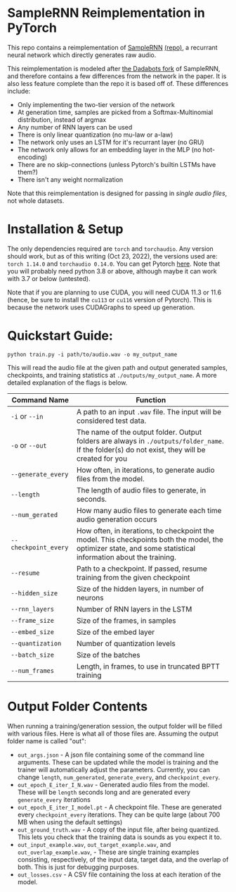 # SampleRNN Reimplementation in PyTorch
This repo contains a reimplementation of [SampleRNN](https://arxiv.org/abs/1612.07837) [(repo)](https://github.com/soroushmehr/sampleRNN_ICLR2017), a recurrant neural network which directly generates raw audio.


This reimplementation is modeled after [the Dadabots fork](https://github.com/Cortexelus/dadabots_sampleRNN) of SampleRNN, and therefore contains a few differences from the network in the paper. It is also less feature complete than the repo it is based off of. These differences include:
- Only implementing the two-tier version of the network
- At generation time, samples are picked from a Softmax-Multinomial distribution, instead of argmax
- Any number of RNN layers can be used
- There is only linear quantization (no mu-law or a-law)
- The network only uses an LSTM for it's recurrant layer (no GRU)
- The network only allows for an embedding layer in the MLP (no hot-encoding)
- There are no skip-connections (unless Pytorch's builtin LSTMs have them?)
- There isn't any weight normalization

Note that this reimplementation is designed for passing in _single audio files_, not whole datasets.

# Installation & Setup
The only dependencies required are `torch` and `torchaudio`. Any version should work, but as of this
writing (Oct 23, 2022), the versions used are: `torch 1.14.0` and `torchaudio 0.14.0`. You can get 
Pytorch [here](https://pytorch.org/get-started/locally/). Note that you will probably need python
3.8 or above, although maybe it can work with 3.7 or below (untested).

Note that if you are planning to use CUDA, you will need CUDA 11.3 or 11.6 (hence, be sure to install
the `cu113` or `cu116` version of Pytorch). This is because the network uses CUDAGraphs to speed up 
generation.


# Quickstart Guide:
```
python train.py -i path/to/audio.wav -o my_output_name
```
This will read the audio file at the given path and output generated samples, checkpoints, and training
statistics at `./outputs/my_output_name`. A more detailed explanation of the flags is below.

| Command Name   | Function      |
| -------------  | ------------- |
| `-i` or `--in` | A path to an input `.wav` file. The input will be considered test data. |
| `-o` or `--out`| The name of the output folder. Output folders are always in `./outputs/folder_name`. If the folder(s) do not exist, they will be created for you |
| `--generate_every` | How often, in iterations, to generate audio files from the model. |
| `--length`         | The length of audio files to generate, in seconds. |
| `--num_gerated`    | How many audio files to generate each time audio generation occurs |
| `--checkpoint_every` | How often, in iterations, to checkpoint the model. This checkpoints both the model, the optimizer state, and some statistical information about the training. |
| `--resume` | Path to a checkpoint. If passed, resume training from the given checkpoint |
| `--hidden_size` | Size of the hidden layers, in number of neurons |
| `--rnn_layers` | Number of RNN layers in the LSTM |
| `--frame_size` | Size of the frames, in samples |
| `--embed_size` | Size of the embed layer |
| `--quantization` | Number of quantization levels |
| `--batch_size` | Size of the batches |
| `--num_frames` | Length, in frames, to use in truncated BPTT training |

# Output Folder Contents
When running a training/generation session, the output folder will be filled with various files. Here is what all of those files are. Assuming the output folder name is called "out":

- `out_args.json` - A json file containing some of the command line arguments. These can be updated while the model is training and the trainer will automatically adjust the parameters. Currently, you can change `length`, `num_generated`, `generate_every`, and `checkpoint_every`.
- `out_epoch_E_iter_I_N.wav` - Generated audio files from the model. These will be `length` seconds long and are generated every `generate_every` iterations
- `out_epoch_E_iter_I_model.pt` - A checkpoint file. These are generated every `checkpoint_every` iterations. They can be quite large (about 700 MB when using the default settings)
- `out_ground_truth.wav` - A copy of the input file, after being quantized. This lets you check that the training data is sounds as you expect it to.
- `out_input_example.wav`,  `out_target_example.wav`, and `out_overlap_example.wav`, - These are single training examples consisting, respectively, of the input data, target data, and the overlap of both. This is just for debugging purposes.
- `out_losses.csv` - A CSV file containing the loss at each iteration of the model.